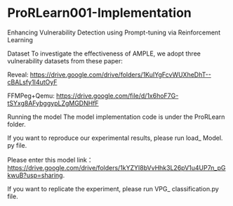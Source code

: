 # ProRLearn001-Implementation
Enhancing Vulnerability Detection using Prompt-tuning via Reinforcement Learning

Dataset
To investigate the effectiveness of AMPLE, we adopt three vulnerability datasets from these paper:

Reveal: https://drive.google.com/drive/folders/1KuIYgFcvWUXheDhT--cBALsfy1I4utOyF

FFMPeg+Qemu: https://drive.google.com/file/d/1x6hoF7G-tSYxg8AFybggypLZgMGDNHfF

Running the model
The model implementation code is under the ProRLearn folder. 

If you want to reproduce our experimental results, please run load_ Model. py file.

Please enter this model link：https://drive.google.com/drive/folders/1kYZYI8bVvHhk3L26pV1u4UP7n_pGkwuB?usp=sharing.

If you want to replicate the experiment, please run VPG_ classification.py file.
